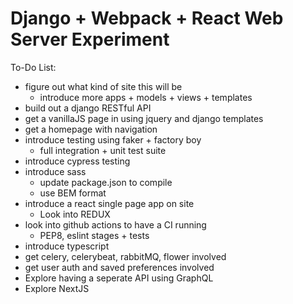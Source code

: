 # Django + Webpack + React Web Server Experiment

To-Do List:
- figure out what kind of site this will be
    - introduce more apps + models + views + templates
- build out a django RESTful API
- get a vanillaJS page in using jquery and django templates
- get a homepage with navigation
- introduce testing using faker + factory boy
    - full integration + unit test suite
- introduce cypress testing
- introduce sass
    - update package.json to compile
    - use BEM format
- introduce a react single page app on site
    - Look into REDUX
- look into github actions to have a CI running
    - PEP8, eslint stages + tests
- introduce typescript
- get celery, celerybeat, rabbitMQ, flower involved
- get user auth and saved preferences involved
- Explore having a seperate API using GraphQL
- Explore NextJS

